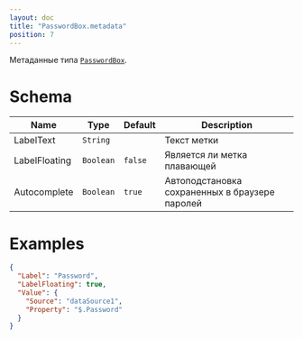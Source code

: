 ```yaml
---
layout: doc
title: "PasswordBox.metadata"
position: 7
---
```


Метаданные типа [`PasswordBox`](../).

# Schema

Name|Type|Default|Description
----|----|-------|-----------
LabelText|`String`||Текст метки
LabelFloating|`Boolean`|`false`|Является ли метка плавающей
Autocomplete|`Boolean`|`true`|Автоподстановка сохраненных в браузере паролей

# Examples

```json
{
  "Label": "Password",
  "LabelFloating": true,
  "Value": {
    "Source": "dataSource1",
    "Property": "$.Password"
  }
}
```
